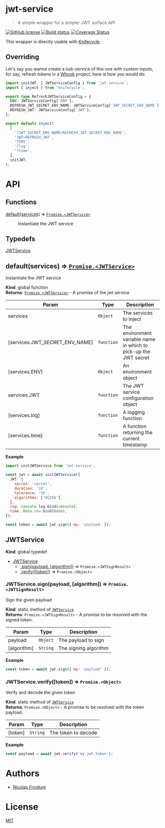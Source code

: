[//]: # ( )
[//]: # (This file is automatically generated by a `metapak`)
[//]: # (module. Do not change it  except between the)
[//]: # (`content:start/end` flags, your changes would)
[//]: # (be overridden.)
[//]: # ( )
# jwt-service
> A simple wrapper for a simpler JWT surface API

[![GitHub license](https://img.shields.io/badge/license-MIT-blue.svg)](https://github.com/nfroidure/jwt-service/blob/master/LICENSE)
[![Build status](https://travis-ci.com/nfroidure/jwt-service.svg?branch=master)](https://travis-ci.com/github/nfroidure/jwt-service)
[![Coverage Status](https://coveralls.io/repos/github/nfroidure/jwt-service/badge.svg?branch=master)](https://coveralls.io/github/nfroidure/jwt-service?branch=master)


[//]: # (::contents:start)

This wrapper is directly usable with
[Knifecycle](https://github.com/nfroidure/knifecycle).

## Overriding

Let's say you wanna create a sub-service of this one with custom inputs, for
say, refresh tokens in a [Whook](https://github.com/nfroidure/whook) project,
here is how you would do:

```ts
import initJWT, { JWTServiceConfig } from 'jwt_service';
import { inject } from 'knifecycle';

export type RefreshJWTServiceConfig = {
  ENV: JWTServiceConfig['ENV'];
  REFRESH_JWT_SECRET_ENV_NAME: JWTServiceConfig['JWT_SECRET_ENV_NAME'];
  REFRESH_JWT: JWTServiceConfig['JWT'];
};

export default inject(
  [
    '?JWT_SECRET_ENV_NAME>REFRESH_JWT_SECRET_ENV_NAME',
    'JWT>REFRESH_JWT',
    '?ENV',
    '?log',
    '?time',
  ],
  initJWT,
);
```

[//]: # (::contents:end)

# API
## Functions

<dl>
<dt><a href="#default">default(services)</a> ⇒ <code><a href="#JWTService">Promise.&lt;JWTService&gt;</a></code></dt>
<dd><p>Instantiate the JWT service</p>
</dd>
</dl>

## Typedefs

<dl>
<dt><a href="#JWTService">JWTService</a></dt>
<dd></dd>
</dl>

<a name="default"></a>

## default(services) ⇒ [<code>Promise.&lt;JWTService&gt;</code>](#JWTService)
Instantiate the JWT service

**Kind**: global function  
**Returns**: [<code>Promise.&lt;JWTService&gt;</code>](#JWTService) - A promise of the jwt service  

| Param | Type | Description |
| --- | --- | --- |
| services | <code>Object</code> | The services to inject |
| [services.JWT_SECRET_ENV_NAME] | <code>function</code> | The environment variable name in which to pick-up the  JWT secret |
| [services.ENV] | <code>Object</code> | An environment object |
| services.JWT | <code>function</code> | The JWT service configuration object |
| [services.log] | <code>function</code> | A logging function |
| [services.time] | <code>function</code> | A function returning the current timestamp |

**Example**  
```js
import initJWTService from 'jwt-service';

const jwt = await initJWTService({
  JWT: {
    secret: 'secret',
    duration: '2d',
    tolerance: '2h',
    algorithms: ['HS256'],
  },
  log: console.log.bind(console),
  time: Date.now.bind(Date),
});

const token = await jwt.sign({ my: 'payload' });
```
<a name="JWTService"></a>

## JWTService
**Kind**: global typedef  

* [JWTService](#JWTService)
    * [.sign(payload, [algorithm])](#JWTService.sign) ⇒ <code>Promise.&lt;JWTSignResult&gt;</code>
    * [.verify([token])](#JWTService.verify) ⇒ <code>Promise.&lt;Object&gt;</code>

<a name="JWTService.sign"></a>

### JWTService.sign(payload, [algorithm]) ⇒ <code>Promise.&lt;JWTSignResult&gt;</code>
Sign the given payload

**Kind**: static method of [<code>JWTService</code>](#JWTService)  
**Returns**: <code>Promise.&lt;JWTSignResult&gt;</code> - A promise to be resolved with the signed token.  

| Param | Type | Description |
| --- | --- | --- |
| payload | <code>Object</code> | The payload to sign |
| [algorithm] | <code>String</code> | The signing algorithm |

**Example**  
```js
const token = await jwt.sign({ my: 'payload' });
```
<a name="JWTService.verify"></a>

### JWTService.verify([token]) ⇒ <code>Promise.&lt;Object&gt;</code>
Verify and decode the given token

**Kind**: static method of [<code>JWTService</code>](#JWTService)  
**Returns**: <code>Promise.&lt;Object&gt;</code> - A promise to be resolved with the token payload.  

| Param | Type | Description |
| --- | --- | --- |
| [token] | <code>String</code> | The token to decode |

**Example**  
```js
const payload = await jwt.verify('my.jwt.token');
```

# Authors
- [Nicolas Froidure](https://insertafter.com/en/index.html)

# License
[MIT](https://github.com/nfroidure/jwt-service/blob/master/LICENSE)
